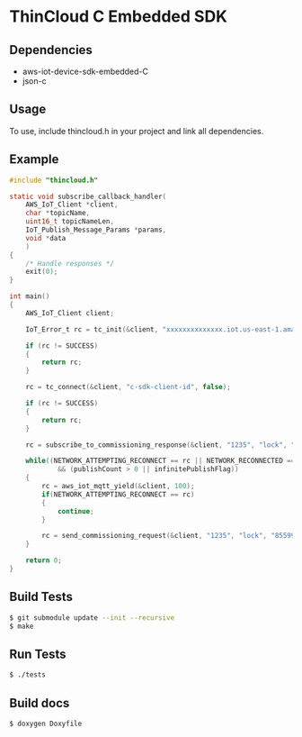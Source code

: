 # ThinCloud C Embedded SDK

## Dependencies

- aws-iot-device-sdk-embedded-C
- json-c

## Usage

To use, include thincloud.h in your project and link all dependencies.

## Example

```c
#include "thincloud.h"

static void subscribe_callback_handler(
    AWS_IoT_Client *client,
    char *topicName,
    uint16_t topicNameLen,
    IoT_Publish_Message_Params *params,
    void *data
    )
{
    /* Handle responses */
    exit(0);
}

int main()
{
    AWS_IoT_Client client;

    IoT_Error_t rc = tc_init(&client, "xxxxxxxxxxxxxx.iot.us-east-1.amazonaws.com", "rootCA.crt", "cert.pem", "privkey.pem", NULL, NULL);

    if (rc != SUCCESS)
    {
        return rc;
    }

    rc = tc_connect(&client, "c-sdk-client-id", false);

    if (rc != SUCCESS)
    {
        return rc;
    }

    rc = subscribe_to_commissioning_response(&client, "1235", "lock", "85599", subscribe_callback_handler, NULL);

    while((NETWORK_ATTEMPTING_RECONNECT == rc || NETWORK_RECONNECTED == rc || SUCCESS == rc)
            && (publishCount > 0 || infinitePublishFlag))
    {
        rc = aws_iot_mqtt_yield(&client, 100);
        if(NETWORK_ATTEMPTING_RECONNECT == rc)
        {
            continue;
        }

        rc = send_commissioning_request(&client, "1235", "lock", "85599");
    }

    return 0;
}
```

## Build Tests

```bash
$ git submodule update --init --recursive
$ make
```

## Run Tests

```bash
$ ./tests
```

## Build docs

```bash
$ doxygen Doxyfile
```
